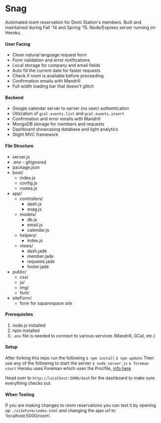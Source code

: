 # Snag

Automated room reservation for Domi Station's members. Built and maintained during Fall '14 and Spring '15. Node/Express server running on Heroku.


#### User Facing
   - Clean natural language request form
   - Form validation and error notifications
   - Local storage for company and email fields
   - Auto fill the current date for faster requests
   - Check if room is available before proceeding
   - Confirmation emails with Mandrill
   - Full width loading bar that doesn't glitch

#### Backend
   - Google calendar server to server (no user) authentication
   - Utilization of `gcal.events.list` and `gcal.events.insert`
   - Confirmation and error emails with Mandrill
   - MongoDB storage for members and requests
   - Dashboard showcasing database and light analytics
   - Slight MVC framework


#### File Structure

- server.js
- .env - gitignored
- package.json
- boot/
	- index.js
	- config.js
	- routes.js
- app/
	- controllers/
		- dash.js
		- snag.js
	- models/
		- db.js
		- email.js
		- calendar.js
	- helpers/
		- index.js
	- views/
		- dash.jade
		- member.jade
		- requests.jade
		- footer.jade
- public/
	- css/
	- js/
	- img/
	- font/
- siteForm/
	- form for squarespace site


#### Prerequisites
1. node.js installed
2. npm installed
3. `.env` file is needed to connect to various services (Mandrill, GCal, etc.)

#### Setup
After forking this repo run the following
`$ npm install`
`$ npm update`
Then use any of the following to start the server
`$ node server.js`
`$ foreman start`
Heroku uses Foreman which uses the Procfile, [info here](https://devcenter.heroku.com/articles/procfile#developing-locally-with-foreman)

Head over to `http://localhost:5000/dash` for the dashboard to make sure everything checks out. 

#### When Testing
If you are making changes to room reservations you can test it by opening up `./siteForm/index.html` and changing the ajax url to 'localhost:5000/room'.


